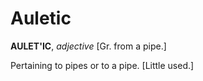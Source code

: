# Auletic

**AULET'IC**, _adjective_ \[Gr. from a pipe.\]

Pertaining to pipes or to a pipe. \[Little used.\]